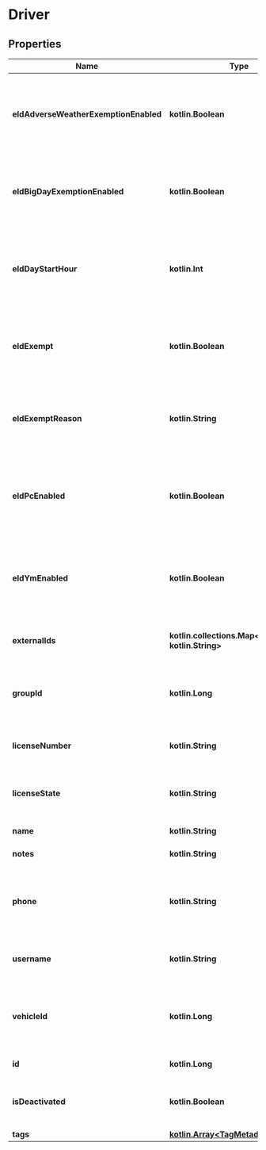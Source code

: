 
# Driver

## Properties
Name | Type | Description | Notes
------------ | ------------- | ------------- | -------------
**eldAdverseWeatherExemptionEnabled** | **kotlin.Boolean** | Flag indicating this driver may use Adverse Weather exemptions in ELD logs. |  [optional]
**eldBigDayExemptionEnabled** | **kotlin.Boolean** | Flag indicating this driver may use Big Day excemptions in ELD logs. |  [optional]
**eldDayStartHour** | **kotlin.Int** | 0 indicating midnight-to-midnight ELD driving hours, 12 to indicate noon-to-noon driving hours. |  [optional]
**eldExempt** | **kotlin.Boolean** | Flag indicating this driver is exempt from the Electronic Logging Mandate. |  [optional]
**eldExemptReason** | **kotlin.String** | Reason that this driver is exempt from the Electronic Logging Mandate (see eldExempt). |  [optional]
**eldPcEnabled** | **kotlin.Boolean** | Flag indicating this driver may select the Personal Conveyance duty status in ELD logs. |  [optional]
**eldYmEnabled** | **kotlin.Boolean** | Flag indicating this driver may select the Yard Move duty status in ELD logs. |  [optional]
**externalIds** | **kotlin.collections.Map&lt;kotlin.String, kotlin.String&gt;** | Dictionary of external IDs (string key-value pairs) |  [optional]
**groupId** | **kotlin.Long** | ID of the group if the organization has multiple groups (uncommon). |  [optional]
**licenseNumber** | **kotlin.String** | Driver&#39;s state issued license number. |  [optional]
**licenseState** | **kotlin.String** | Abbreviation of state that issued driver&#39;s license. |  [optional]
**name** | **kotlin.String** | Driver&#39;s name. | 
**notes** | **kotlin.String** | Notes about the driver. |  [optional]
**phone** | **kotlin.String** | Driver&#39;s phone number. Please include only digits, ex. 4157771234 |  [optional]
**username** | **kotlin.String** | Driver&#39;s login username into the driver app. |  [optional]
**vehicleId** | **kotlin.Long** | ID of the vehicle assigned to the driver for static vehicle assignments. (uncommon). |  [optional]
**id** | **kotlin.Long** | ID of the driver. | 
**isDeactivated** | **kotlin.Boolean** | True if the driver account has been deactivated. |  [optional]
**tags** | [**kotlin.Array&lt;TagMetadata&gt;**](TagMetadata.md) |  |  [optional]



